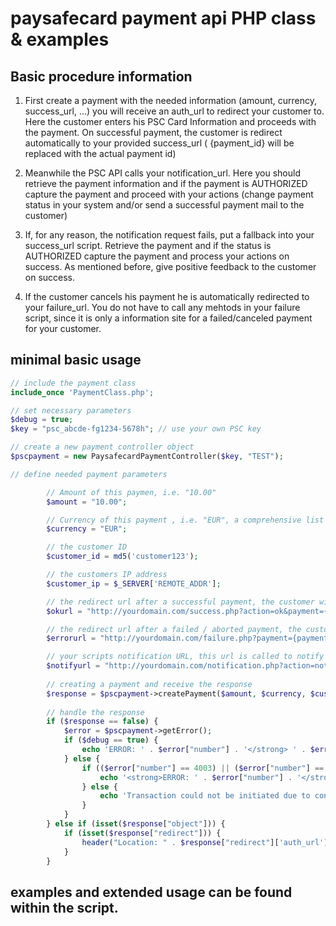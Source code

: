 # paysafecard payment api PHP class & examples

## Basic procedure information
1. First create a payment with the needed information (amount, currency, success_url, ...) you will receive an auth_url to redirect your customer to. Here the customer enters his PSC Card Information and proceeds with the payment.
   On successful payment, the customer is redirect automatically to your provided success_url ( {payment_id} will be replaced with the actual payment id)

2. Meanwhile the PSC API calls your notification_url. Here you should retrieve the payment information and if the payment is AUTHORIZED capture the payment and proceed with your actions (change payment status in your system and/or send a successful payment mail to the customer)

3. If, for any reason, the notification request fails, put a fallback into your success_url script. Retrieve the payment and if the status is AUTHORIZED capture the payment and process your actions on success. As mentioned before, give positive feedback to the customer on success.

4. If the customer cancels his payment he is automatically redirected to your failure_url. You do not have to call any mehtods in your failure script, since it is only a information site for a failed/canceled payment for your customer.

## minimal basic usage

```php
// include the payment class
include_once 'PaymentClass.php';

// set necessary parameters
$debug = true;
$key = "psc_abcde-fg1234-5678h"; // use your own PSC key

// create a new payment controller object
$pscpayment = new PaysafecardPaymentController($key, "TEST");

// define needed payment parameters

        // Amount of this paymen, i.e. "10.00"
        $amount = "10.00";

        // Currency of this payment , i.e. "EUR", a comprehensive list can be found here (Link to allowed currencies?)
        $currency = "EUR";

        // the customer ID
        $customer_id = md5('customer123');

        // the customers IP address
        $customer_ip = $_SERVER['REMOTE_ADDR'];

        // the redirect url after a successful payment, the customer will be sent to this url on success
        $okurl = "http://yourdomain.com/success.php?action=ok&payment={payment_id}";

        // the redirect url after a failed / aborted payment, the customer will be redirected to this url on failure
        $errorurl = "http://yourdomain.com/failure.php?payment={payment_id}";

        // your scripts notification URL, this url is called to notify your script a payment has been processed
        $notifyurl = "http://yourdomain.com/notification.php?action=notify&payment={payment_id}";
        
        // creating a payment and receive the response
        $response = $pscpayment->createPayment($amount, $currency, $customer_id, $customer_ip, $okurl, $errorurl, $notifyurl, $correlation_id);
        
        // handle the response
        if ($response == false) {
            $error = $pscpayment->getError();
            if ($debug == true) {
                echo 'ERROR: ' . $error["number"] . '</strong> ' . $error["message"];
            } else {
                if (($error["number"] == 4003) || ($error["number"] == 4003)) {
                    echo '<strong>ERROR: ' . $error["number"] . '</strong> ' . $error["message"];
                } else {
                    echo 'Transaction could not be initiated due to connection problems. If the problem persists, please contact our support.';
                }
            }
        } else if (isset($response["object"])) {
            if (isset($response["redirect"])) {
                header("Location: " . $response["redirect"]['auth_url']);
            }
        }
```

## examples and extended usage can be found within the script.
